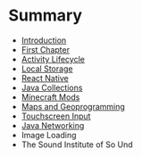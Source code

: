 # Summary

* [Introduction](README.md)
* [First Chapter](chapter1.md)
* [Activity Lifecycle](activity_lifecycle.md)
* [Local Storage](local_storage.md)
* [React Native](react_native.md)
* [Java Collections](java_collections.md)
* [Minecraft Mods](minecraft_mods.md)
* [Maps and Geoprogramming](maps_and_geoprogramming.md)
* [Touchscreen Input](touchscreen_input.md)
* [Java Networking](java_networking.md)
* Image Loading
* The Sound Institute of So Und

